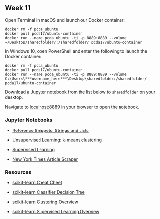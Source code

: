 ## Week 11


Open Terminal in macOS and launch our Docker container:

```
docker rm -f pcda_ubuntu
docker pull pcda17/ubuntu-container
docker run --name pcda_ubuntu -ti -p 8889:8889 --volume ~/Desktop/sharedfolder/:/sharedfolder/ pcda17/ubuntu-container
```

In Windows 10, open PowerShell and enter the following to launch the Docker container:

```
docker rm -f pcda_ubuntu
docker pull pcda17/ubuntu-container
docker run --name pcda_ubuntu -ti -p 8889:8889 --volume C:\Users\***username_here***\Desktop\sharedfolder:/sharedfolder/ pcda17/ubuntu-container
```

Download a Jupyter notebook from the list below to `sharedfolder` on your desktop.


Navigate to [localhost:8889](localhost:8889) in your browser to open the notebook.


### Jupyter Notebooks

- [Reference Snippets: Strings and Lists](https://github.com/pcda17/pcda17.github.io/blob/master/Reference_Snippets_--_Strings_and_Lists.ipynb)

- [Unsupervised Learning: k-means clustering](https://github.com/pcda17/pcda17.github.io/blob/master/Week-11.1_Clustering.ipynb)

- [Supervised Learning](https://github.com/pcda17/pcda17.github.io/blob/master/Week-11.2_Supervised-learning.ipynb)

- [New York Times Article Scraper](https://github.com/pcda17/pcda17.github.io/blob/master/Week-11_NYT_Article_Scrape.ipynb)


### Resources

- [scikit-learn Cheat Cheet](https://s3.amazonaws.com/assets.datacamp.com/blog_assets/Scikit_Learn_Cheat_Sheet_Python.pdf)

- [scikit-learn Classifier Decision Tree](http://scikit-learn.org/stable/tutorial/machine_learning_map/index.html)

- [scikit-learn Clustering Overview](http://scikit-learn.org/stable/modules/clustering.html)

- [scikit-learn Supervised Learning Overview](http://scikit-learn.org/stable/tutorial/statistical_inference/supervised_learning.html)


